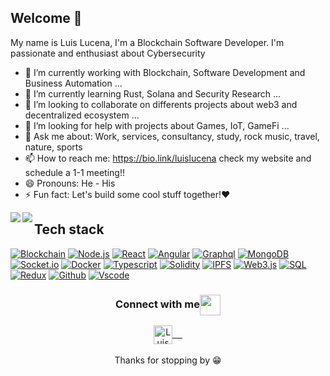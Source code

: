 ## Welcome 👋

My name is Luis Lucena, I'm a Blockchain Software Developer. I'm passionate and enthusiast about Cybersecurity 

- 🔭 I’m currently working with Blockchain, Software Development and Business Automation ...
- 🌱 I’m currently learning Rust, Solana and Security Research ...
- 👯 I’m looking to collaborate on differents projects about web3 and decentralized ecosystem ...
- 🤔 I’m looking for help with projects about Games, IoT, GameFi ...
- 💬 Ask me about: Work, services, consultancy, study, rock music, travel, nature, sports
- 📫 How to reach me: https://bio.link/luislucena check my website and schedule a 1-1 meeting!!
- 😄 Pronouns: He - His
- ⚡ Fun fact: Let's build some cool stuff together!❤️


<a href="https://github.com/anuraghazra/github-readme-stats">
  <img align="left" src="https://github-readme-stats.vercel.app/api/top-langs/?username=luislucena16&hide=html,ruby,css,java,objective-c,python,starlark,dockerfile,shell,rust,nix" />
</a>
<a href="https://github.com/anuraghazra/convoychat">
  <img align="left" src="https://github-readme-stats.vercel.app/api?username=luislucena16&show_icons=true&count_private=true" />
</a>

## Tech stack
[![Blockchain](https://img.shields.io/badge/-Blockchain-black?style=for-the-badge&logo=bitcoin&logoColor=white)]()
[![Node.js](https://img.shields.io/badge/-Node.js-339933?style=for-the-badge&logo=Node.js&logoColor=white)]()
[![React](https://img.shields.io/badge/-React-black?style=for-the-badge&logo=react&logoColor=blue)]()
[![Angular](https://img.shields.io/badge/-Angular-d2082d?style=for-the-badge&logo=angular&logoColor=white)]()
[![Graphql](https://img.shields.io/badge/-Graph_QL-ff1493?style=for-the-badge&logo=graphql&logoColor=white)]()
[![MongoDB](https://img.shields.io/badge/-MongoDB-darkgreen?style=for-the-badge&logo=mongodb&logoColor=white)]()
[![Socket.io](https://img.shields.io/badge/-Socket.io-black?style=for-the-badge&logo=socket.io&logoColor=white)]()
[![Docker](https://img.shields.io/badge/-Docker-2496ed?style=for-the-badge&logo=docker&logoColor=white)]()
[![Typescript](https://img.shields.io/badge/-Typescript-007acc?style=for-the-badge&logo=typescript&logoColor=white)]()
[![Solidity](https://img.shields.io/badge/-Solidity-3c3c3d?style=for-the-badge&logo=ethereum&logoColor=white)]()
[![IPFS](https://img.shields.io/badge/-IPFS-23bbad?style=for-the-badge&logo=ipfs&logoColor=white)]()
[![Web3.js](https://img.shields.io/badge/-Web3.js-black?style=for-the-badge&logo=javascript&logoColor=)]()
[![SQL](https://img.shields.io/badge/-SQL-d2082d?style=for-the-badge&logo=mysql&logoColor=white)]()
[![Redux](https://img.shields.io/badge/-Redux-764abc?style=for-the-badge&logo=redux&logoColor=white)]()
[![Github](https://img.shields.io/badge/-GitHub-black?style=for-the-badge&logo=github&logoColor=white)]()
[![Vscode](https://img.shields.io/badge/-VSCode-007acc?style=for-the-badge&logo=visual-studio-code&logoColor=white)]()

<div align="center">
  <h3 align="center">Connect with me<img align="center" src="https://github.com/rajput2107/rajput2107/blob/master/Assets/Handshake.gif" height="33px" /></h3> 
</div>
<p align="center">
 <a href="https://www.linkedin.com/in/luis-lucena-/" target="blank">
  <img align="center" alt="Luis LinkedIn" width="30px" src="https://www.vectorlogo.zone/logos/linkedin/linkedin-icon.svg" /> &nbsp; &nbsp;
 </a>
  <br/>
  <br/>
  Thanks for stopping by 😁<br/>
</p>
